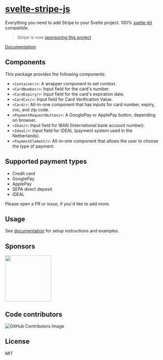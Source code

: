 # [svelte-stripe-js](https://svelte-stripe-js.vercel.app)

Everything you need to add Stripe to your Svelte project. 100% [svelte-kit](https://kit.svelte.dev/) compatible.

> Stripe is now [sponsoring this project](#sponsors)

[Documentation](https://svelte-stripe-js.vercel.app)

## Components

This package provides the following components:

- `<Container/>`: A wrapper component to set context.
- `<CardNumber/>`: Input field for the card's number.
- `<CardExpiry/>`: Input field for the card's expiration date.
- `<CardCvc/>`: Input field for Card Verification Value.
- `<Card/>`: All-in-one component that has inputs for card number, expiry, cvc, and zip code.
- `<PaymentRequestButton/>`: A GooglePay or ApplePay button, depending on browser.
- `<Iban/>`: Input field for IBAN (International bank account number).
- `<Ideal/>`: Input field for iDEAL (payment system used in the Netherlands).
- `<PaymentElement/>`: All-in-one component that allows the user to choose the type of payment.

## Supported payment types

- Credit card
- GooglePay
- ApplePay
- SEPA direct deposit
- iDEAL

Please open a PR or issue, if you'd like to add more.

## Usage

See [documentation](https://svelte-stripe-js.vercel.app/) for setup instructions and examples.

## Sponsors

<a href="https://stripe.com">
  <img src="https://raw.githubusercontent.com/joshnuss/svelte-stripe-js/main/logos/stripe.svg" width="150px"/>
</a>

## Code contributors

![GitHub Contributors Image](https://contrib.rocks/image?repo=joshnuss/svelte-stripe-js)

## License

MIT

